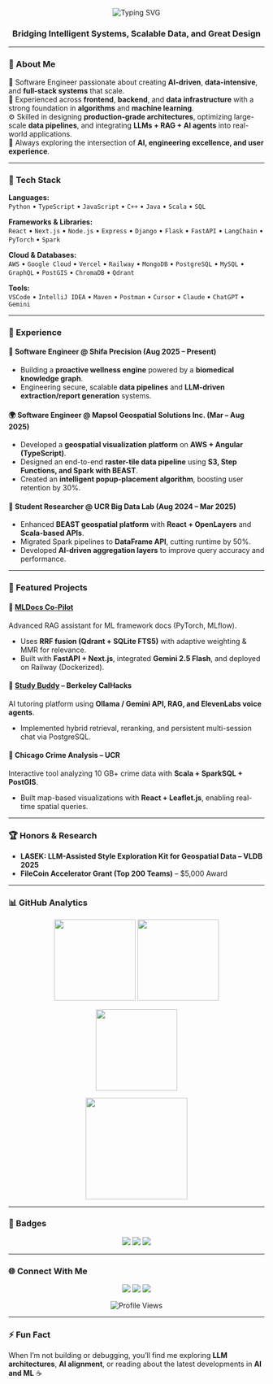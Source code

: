 <!-- 🌌 Animated Header -->
<p align="center">
  <img src="https://readme-typing-svg.herokuapp.com?font=Fira+Code&pause=1000&color=00C4FF&center=true&vCenter=true&width=650&lines=Hey+there!+I'm+Sai+Sreekar+Sarvepalli;Software+%26+AI+Engineer;Building+Intelligent+Systems+That+Scale" alt="Typing SVG" />
</p>

<!-- 🧠 Title -->
<h3 align="center">Bridging Intelligent Systems, Scalable Data, and Great Design</h3>

---

### 🌟 About Me
🚀 Software Engineer passionate about creating **AI-driven**, **data-intensive**, and **full-stack systems** that scale.  
🧠 Experienced across **frontend**, **backend**, and **data infrastructure** with a strong foundation in **algorithms** and **machine learning**.  
⚙️ Skilled in designing **production-grade architectures**, optimizing large-scale **data pipelines**, and integrating **LLMs + RAG + AI agents** into real-world applications.  
🎯 Always exploring the intersection of **AI, engineering excellence, and user experience**.

---

### 🧰 Tech Stack

**Languages:**  
`Python` • `TypeScript` • `JavaScript` • `C++` • `Java` • `Scala` • `SQL`

**Frameworks & Libraries:**  
`React` • `Next.js` • `Node.js` • `Express` • `Django` • `Flask` • `FastAPI` • `LangChain` • `PyTorch` • `Spark`

**Cloud & Databases:**  
`AWS` • `Google Cloud` • `Vercel` • `Railway` • `MongoDB` • `PostgreSQL` • `MySQL` • `GraphQL` • `PostGIS` • `ChromaDB` • `Qdrant`

**Tools:**  
`VSCode` • `IntelliJ IDEA` • `Maven` • `Postman` • `Cursor` • `Claude` • `ChatGPT` • `Gemini`

---

### 💼 Experience

#### 🧬 **Software Engineer @ Shifa Precision** (Aug 2025 – Present)
- Building a **proactive wellness engine** powered by a **biomedical knowledge graph**.  
- Engineering secure, scalable **data pipelines** and **LLM-driven extraction/report generation** systems.

#### 🌍 **Software Engineer @ Mapsol Geospatial Solutions Inc.** (Mar – Aug 2025)
- Developed a **geospatial visualization platform** on **AWS + Angular (TypeScript)**.  
- Designed an end-to-end **raster-tile data pipeline** using **S3, Step Functions, and Spark with BEAST**.  
- Created an **intelligent popup-placement algorithm**, boosting user retention by 30%.

#### 🔬 **Student Researcher @ UCR Big Data Lab** (Aug 2024 – Mar 2025)
- Enhanced **BEAST geospatial platform** with **React + OpenLayers** and **Scala-based APIs**.  
- Migrated Spark pipelines to **DataFrame API**, cutting runtime by 50%.  
- Developed **AI-driven aggregation layers** to improve query accuracy and performance.

---

### 🧠 Featured Projects

#### 🔹 **[MLDocs Co-Pilot](https://ml-docs-copilot-web.vercel.app/)**
Advanced RAG assistant for ML framework docs (PyTorch, MLflow).  
- Uses **RRF fusion (Qdrant + SQLite FTS5)** with adaptive weighting & MMR for relevance.  
- Built with **FastAPI + Next.js**, integrated **Gemini 2.5 Flash**, and deployed on Railway (Dockerized).

#### 🔹 **[Study Buddy](https://github.com/dhrumilankola/Study-Buddy) – Berkeley CalHacks**
AI tutoring platform using **Ollama / Gemini API, RAG, and ElevenLabs voice agents**.  
- Implemented hybrid retrieval, reranking, and persistent multi-session chat via PostgreSQL.

#### 🔹 **Chicago Crime Analysis – UCR**
Interactive tool analyzing 10 GB+ crime data with **Scala + SparkSQL + PostGIS**.  
- Built map-based visualizations with **React + Leaflet.js**, enabling real-time spatial queries.

---

### 🏆 Honors & Research
- **LASEK: LLM-Assisted Style Exploration Kit for Geospatial Data – VLDB 2025**  
- **FileCoin Accelerator Grant (Top 200 Teams)** – $5,000 Award

---

### 📊 GitHub Analytics
<p align="center">
  <img src="https://github-readme-stats.vercel.app/api?username=sreekar9601&show_icons=true&theme=tokyonight&hide_border=true&bg_color=0d1117" height="160" />
  <img src="https://github-readme-streak-stats.herokuapp.com/?user=sreekar9601&theme=tokyonight&hide_border=true&background=0d1117" height="160" />
</p>

<p align="center">
  <img src="https://github-readme-stats.vercel.app/api/top-langs/?username=sreekar9601&layout=donut&theme=tokyonight&hide_border=true" height="160" />
</p>

<p align="center">
  <img src="https://github-readme-activity-graph.vercel.app/graph?username=sreekar9601&bg_color=0d1117&color=00c4ff&line=00c4ff&point=ffffff&area=true&hide_border=true" height="200"/>
</p>

---

### 🧩 Badges
<p align="center">
  <img src="https://img.shields.io/badge/AI%20Engineer-%2300C4FF.svg?&style=for-the-badge&logo=OpenAI&logoColor=white" />
  <img src="https://img.shields.io/badge/Full%20Stack%20Developer-%2300C4FF.svg?&style=for-the-badge&logo=React&logoColor=white" />
  <img src="https://img.shields.io/badge/Cloud%20Engineer-%2300C4FF.svg?&style=for-the-badge&logo=AWS&logoColor=white" />
</p>

---

### 🌐 Connect With Me
<p align="center">
  <a href="https://linkedin.com/in/sreekar-sarvepalli-353685177"><img src="https://img.shields.io/badge/LinkedIn-0077B5.svg?style=for-the-badge&logo=linkedin&logoColor=white"/></a>
  <a href="https://portfolio-next-plum-two.vercel.app"><img src="https://img.shields.io/badge/Portfolio-000000.svg?style=for-the-badge&logo=vercel&logoColor=white"/></a>
  <a href="mailto:sreekapplications@gmail.com"><img src="https://img.shields.io/badge/Email-D14836.svg?style=for-the-badge&logo=gmail&logoColor=white"/></a>
</p>

<p align="center">
  <img src="https://komarev.com/ghpvc/?username=sreekapplications&style=for-the-badge&color=brightgreen" alt="Profile Views" />
</p>

---

### ⚡ Fun Fact
When I’m not building or debugging, you’ll find me exploring **LLM architectures**, **AI alignment**, or reading about the latest developments in **AI and ML** ☕  


